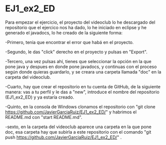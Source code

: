 # EJ1_ex2_ED

Para empezar el ejercicio, el proyecto del videoclub lo he descargado del repositorio que el ejercico nos ha dado,  lo he iniciado en eclipse y he generado el javadocs, lo he creado de la siguiente forma: 

-Primero, tenia que encontrar el error que habá en el proyecto.

-Segundo, le das "click" derecho en el proyecto y pulsas en "Export".

-Tercero, una vez pulsas ahí, tienes que seleccionar la opción en la que pone java y despues en donde pone javadocs, y continuas con el proceso según donde quieras guardarlo, y se creara una carpeta llamada "doc" en la carpeta del videoclub.

-Cuarto, hay que crear el repositorio en tu cuenta de GitHub, de la siguiente manera: vas a tu perfil y le das a "new", introduce el nombre del repositorio (EJ1_ex2_ED) y ya estaría creado.

-Quinto, en la consola de Windows clonamos el repositorio con "git clone https://github.com/JavierGarciaRuiz/EJ1_ex2_ED/" y habrimos el README.md con "start README.md".

-sexto, en la carpeta del videoclub aparece una carpeta en la que pone doc, esa carpeta hay que subirla a este repositorio con el comando "git push https://github.com/JavierGarciaRuiz/EJ1_ex2_ED/" .
